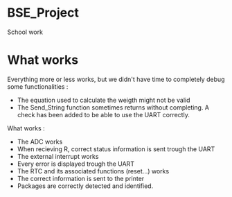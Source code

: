 # BSE_Project
School work

What works
==========
Everything more or less works, but we didn't have time to completely debug some functionalities : 

* The equation used to calculate the weigth might not be valid
* The Send_String function sometimes returns without completing. A check has been added to be able to use the UART correctly.

What works : 

* The ADC works
* When recieving R, correct status information is sent trough the UART
* The external interrupt works
* Every error is displayed trough the UART
* The RTC and its associated functions (reset...) works
* The correct information is sent to the printer
* Packages are correctly detected and identified.
